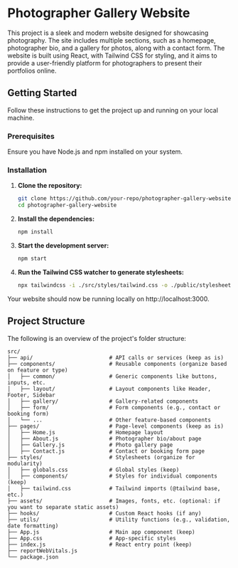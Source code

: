 # Photographer Gallery Website

This project is a sleek and modern website designed for showcasing photography. The site includes multiple sections, such as a homepage, photographer bio, and a gallery for photos, along with a contact form. The website is built using React, with Tailwind CSS for styling, and it aims to provide a user-friendly platform for photographers to present their portfolios online.

## Getting Started

Follow these instructions to get the project up and running on your local machine.

### Prerequisites

Ensure you have Node.js and npm installed on your system.

### Installation

1. **Clone the repository:**

   ```bash
   git clone https://github.com/your-repo/photographer-gallery-website.git
   cd photographer-gallery-website
   
2. **Install the dependencies:**

   ```bash
   npm install
   
3. **Start the development server:**

   ```bash
   npm start
   
4. **Run the Tailwind CSS watcher to generate stylesheets:**

    ```bash
    npx tailwindcss -i ./src/styles/tailwind.css -o ./public/stylesheets/tailwind-sheet.css --watch

Your website should now be running locally on http://localhost:3000.

## Project Structure

The following is an overview of the project's folder structure:

    src/
    ├── api/                        # API calls or services (keep as is)
    ├── components/                 # Reusable components (organize based on feature or type)
    │   ├── common/                 # Generic components like buttons, inputs, etc.
    │   ├── layout/                 # Layout components like Header, Footer, Sidebar
    │   ├── gallery/                # Gallery-related components
    │   ├── form/                   # Form components (e.g., contact or booking form)
    │   └── ...                     # Other feature-based components
    ├── pages/                      # Page-level components (keep as is)
    │   ├── Home.js                 # Homepage layout
    │   ├── About.js                # Photographer bio/about page
    │   ├── Gallery.js              # Photo gallery page
    │   ├── Contact.js              # Contact or booking form page
    ├── styles/                     # Stylesheets (organize for modularity)
    │   ├── globals.css             # Global styles (keep)
    │   ├── components/             # Styles for individual components (keep)
    │   ├── tailwind.css            # Tailwind imports (@tailwind base, etc.)
    ├── assets/                     # Images, fonts, etc. (optional: if you want to separate static assets)
    ├── hooks/                      # Custom React hooks (if any)
    ├── utils/                      # Utility functions (e.g., validation, date formatting)
    ├── App.js                      # Main app component (keep)
    ├── App.css                     # App-specific styles
    ├── index.js                    # React entry point (keep)
    ├── reportWebVitals.js          
    └── package.json